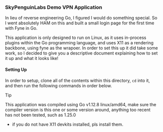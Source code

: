 ### SkyPenguinLabs Demo VPN Application

In lieu of reverse engineering Go, I figured I would do something special. So I went absolutely HAM on this and built a small login page for the first time with Fyne in Go. 

This application is only designed to run on Linux, as it uses in-process plugins within the Go programming language, and uses X11 as a rendering backbone, using fyne as the wrapoer. In order to set this up
it did take some work, so I decided to give you a descriptive document explaining how to set it up and what it looks like!


#### Setting Up

In order to setup, clone all of the contents within this directory, `cd` into it, and then run the following commands in order below.

> [!TIP]
> This application was compiled using Go v1.12.8 linux/amd64, make sure the compiler version is this one or some version around, anything too recent has not been tested, such as 1.25.0 


* if you do not have X11 devkits installed, pls install them.
